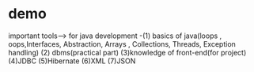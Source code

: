 # demo
important tools--> for java development -(1) basics of java(loops , oops,Interfaces, Abstraction, Arrays , Collections, Threads, Exception handling)
(2) dbms(practical part)
(3)knowledge of front-end(for project)
(4)JDBC
(5)Hibernate
(6)XML
(7)JSON
